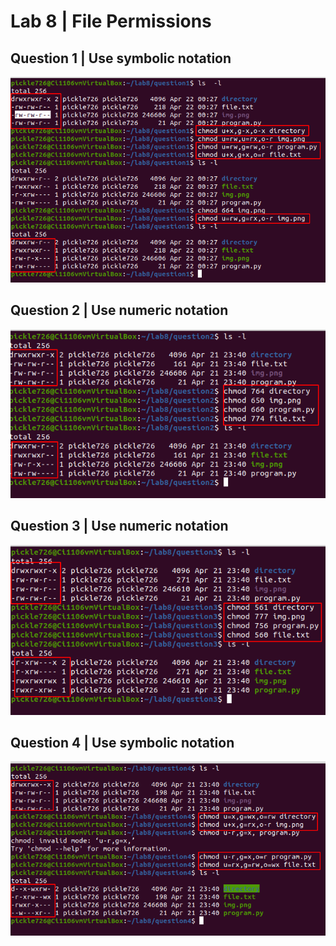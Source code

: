 # Lab 8 | File Permissions

## Question 1 | Use symbolic notation

![q1](lab8img/l81.1.png)

## Question 2 | Use numeric notation

![q2](lab8img/l8.2.png)

## Question 3 | Use numeric notation

![q3](lab8img/l8.3.png)

## Question 4 | Use symbolic notation

![q4](lab8img/l8.4.png)